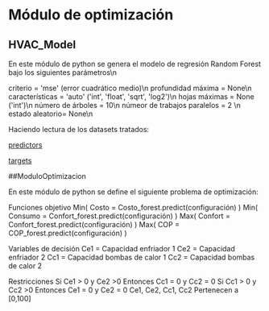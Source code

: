 # Módulo de optimización

## HVAC_Model

En este módulo de python se genera el modelo de regresión Random Forest bajo los siguientes parámetros\n

criterio = 'mse' (error cuadrático medio)\n
profundidad máxima = None\n
características = 'auto' ('int', 'float', 'sqrt', 'log2')\n
hojas máximas = None ('int')\n
número de árboles = 10\n
númeor de trabajos paralelos = 2 \n
estado aleatorio= None\n

Haciendo lectura de los datasets tratados:

[predictors](input/predictors.xlsx)

[targets](input/target.xlsx)

##ModuloOptimizacion

En este módulo de python se define el siguiente problema de optimización:

Funciones objetivo
Min( Costo = Costo_forest.predict(configuración) )
Min( Consumo = Confort_forest.predict(configuración) )
Max( Confort = Confort_forest.predict(configuración) )
Max( COP = COP_forest.predict(configuración) )

Variables de decisión
Ce1 = Capacidad enfriador 1
Ce2 = Capacidad enfriador 2
Cc1 = Capacidad bombas de calor 1
Cc2 = Capacidad bombas de calor 2

Restricciones
Si Ce1 > 0 y Ce2 >0 Entonces Cc1 = 0 y Cc2 = 0
Si Cc1 > 0 y Cc2 >0 Entonces Ce1 = 0 y Ce2 = 0
Ce1, Ce2, Cc1, Cc2 Pertenecen a [0,100]
